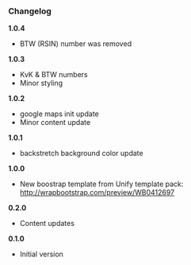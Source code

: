 ### Changelog

**1.0.4**

* BTW (RSIN) number was removed

**1.0.3**

* KvK & BTW numbers
* Minor styling

**1.0.2**

* google maps init update
* Minor content update

**1.0.1**

* backstretch background color update

**1.0.0**

* New boostrap template from Unify template pack:
http://wrapbootstrap.com/preview/WB0412697

**0.2.0**

* Content updates

**0.1.0**

* Initial version
